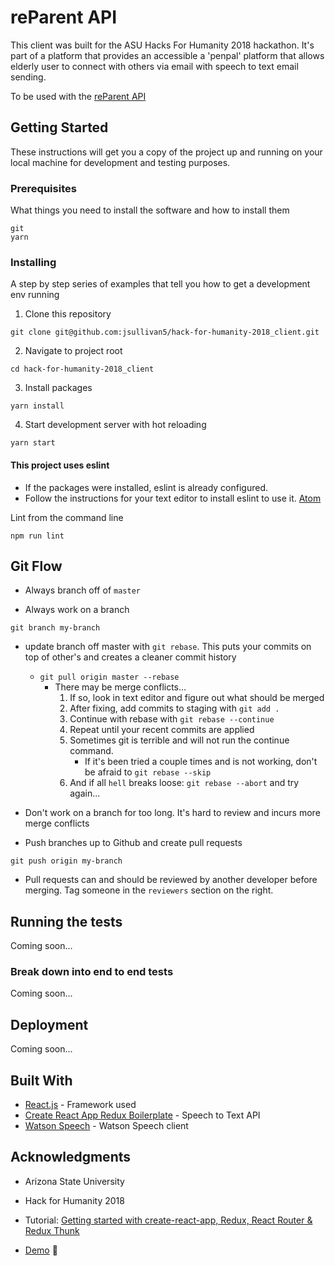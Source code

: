 # reParent API

This client was built for the ASU Hacks For Humanity 2018 hackathon.  It's part of a platform that provides an accessible a 'penpal' platform that allows elderly user to connect with others via email with speech to text email sending.

To be used with the [reParent API](https://github.com/jsullivan5/hack-for-humanity-2018_api)

## Getting Started

These instructions will get you a copy of the project up and running on your local machine for development and testing purposes.

### Prerequisites

What things you need to install the software and how to install them

```
git
yarn
```

### Installing

A step by step series of examples that tell you how to get a development env running

1. Clone this repository

```
git clone git@github.com:jsullivan5/hack-for-humanity-2018_client.git
```

2. Navigate to project root

```
cd hack-for-humanity-2018_client
```

3. Install packages

```
yarn install
```

4. Start development server with hot reloading

```
yarn start
```

#### This project uses eslint
- If the packages were installed, eslint is already configured.
- Follow the instructions for your text editor to install eslint to use it. [Atom](https://atom.io/packages/linter-eslint)

Lint from the command line

```
npm run lint
```

## Git Flow

- Always branch off of `master`

- Always work on a branch

```
git branch my-branch
```

- update branch off master with `git rebase`.  This puts your commits on top of other's and creates a cleaner commit history
    
    * `git pull origin master --rebase`
        - There may be merge conflicts...
          1. If so, look in text editor and figure out what should be merged
          2. After fixing, add commits to staging with `git add .`
          3. Continue with rebase with `git rebase --continue`
          4. Repeat until your recent commits are applied
          5. Sometimes git is terrible and will not run the continue command.
              - If it's been tried a couple times and is not working, don't be afraid to `git rebase --skip`
          6. And if all `hell` breaks loose:  `git rebase --abort` and try again...


- Don't work on a branch for too long.  It's hard to review and incurs more merge conflicts

- Push branches up to Github and create pull requests

```
git push origin my-branch
```

- Pull requests can and should be reviewed by another developer before merging.  Tag someone in the `reviewers` section on the right.

## Running the tests

Coming soon...

### Break down into end to end tests

Coming soon...

## Deployment

Coming soon...

## Built With

* [React.js](https://reactjs.org/) - Framework used
* [Create React App Redux Boilerplate](https://github.com/notrab/create-react-app-redux) - Speech to Text API
* [Watson Speech](https://www.npmjs.com/package/watson-speech) - Watson Speech client


## Acknowledgments

* Arizona State University
* Hack for Humanity 2018

* Tutorial: [Getting started with create-react-app, Redux, React Router & Redux Thunk](https://medium.com/@notrab/getting-started-with-create-react-app-redux-react-router-redux-thunk-d6a19259f71f)
* [Demo](https://create-react-app-redux.now.sh) 🙌
